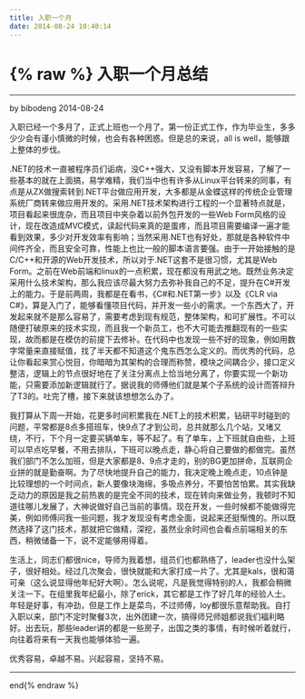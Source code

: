 ```yaml
---
title: 入职一个月
date: 2014-08-24 10:40:14
---
```

{% raw %}
入职一个月总结
===

---
by bibodeng  2014-08-24

入职已经一个多月了，正式上班也一个月了。第一份正式工作，作为毕业生，多多少少会有谨小慎微的时候，也会有各种困惑。但是总的来说，all is well，能够跟上整体的步伐。

.NET的技术一直被程序员们诟病，没C++强大，又没有脚本开发容易，了解了一些基本的就在上面搞，易学难精，我们当中也有许多从Linux平台转来的同事，有点是从ZX做搜索转到.NET平台做应用开发，大多都是从金蝶这样的传统企业管理系统厂商转来做应用开发的。采用.NET技术架构进行工程的一个显著特点就是，项目看起来很庞杂，而且项目中夹杂着以前外包开发的一些Web Form风格的设计，现在改造成MVC模式，读起代码来真的是蛋疼，而且项目需要编译一遍才能看到效果，多少对开发效率有影响；当然采用.NET也有好处，那就是各种软件中间件齐全，而且安全可靠，性能上也比一般的脚本语言要强。由于一开始接触的是C/C++和开源的Web开发技术，所以对于.NET这套不是很习惯，尤其是Web Form。之前在Web前端和linux的一点积累，现在都没有用武之地。既然业务决定采用什么技术架构，那么我应该尽最大努力去弥补我自己的不足，提升在C#开发上的能力。于是前两周，我都是在看书，《C#和.NET第一步》以及《CLR via C#》，算是入门了，能够看懂项目代码，并开发一些小的需求。一个东西大了，开发起来就不是那么容易了，需要考虑到现有规范，整体架构，和可扩展性。不可以随便打破原来的技术实现，而且我一个新员工，也不大可能去推翻现有的一些实现，故而都是在模仿的前提下去修补。在代码中也发现一些不好的现象，例如用数字常量来直接赋值，找了半天都不知道这个鬼东西怎么定义的。而优秀的代码，总让你看起来赏心悦目，你暗暗为其架构的合理而称赞，模块之间耦合少，接口定义整洁，逻辑上的节点很好地在了关注分离点上恰当地分离了，你要实现一个新功能，只需要添加新逻辑就行了。据说我的师傅他们就是某个子系统的设计而答辩升了T3的。吐完了槽，接下来就该想想怎么办了。

我打算从下周一开始，花更多时间积累我在.NET上的技术积累，钻研平时碰到的问题，平常都是8点多搭班车，快9点了才到公司，总共就那么几个站，又堵又绕，不行，下个月一定要买辆单车，等不起了。有了单车，上下班就自由些，上班可以早点吃早餐，不用去排队，下班可以晚点走，静心将自己要做的都做完。虽然我们部门不怎么加班，但是大家都是8、9点才走的，别的BG更加拼命，互联网企业拼的就是勤奋啊。为了尽快地提升自己的能力，我决定晚上晚点走，10点钟是比较理想的一个时间点，新人要像块海绵，多吸点养分，不要怕苦怕累。其实我缺乏动力的原因是我之前热衷的是完全不同的技术，现在转向来做业务，我顿时不知道往哪儿发展了，大神说做好自己当前的事情。现在开发，一些时候都不能做得完美，例如师傅问我一些问题，我才发现没有考虑全面，说起来还挺惭愧的。所以既然选择了这门技术，那就把它做精，深挖，虽然业余时间也会看点前端相关的东西，稍微储备一下，说不定能够用得着。

生活上，同志们都很nice，导师为我着想，组员们也都熟络了，leader也没什么架子，很好相处。经过几次聚会，很快就能和大家打成一片了。尤其是kals，很和蔼可亲（这么说显得他年纪好大啊）。怎么说呢，凡是我觉得特别的人，我都会稍微关注一下。在组里我年纪最小，除了erick，其它都是工作了好几年的经验人士。年轻是好事，有冲劲，但是工作上是菜鸟，不过师傅，loy都很乐意帮助我。自打入职以来，部门不定时聚餐3次，出外团建一次，搞得师兄师姐都说我们福利略好。出去玩，那些leader讲的都是一些房子，出国之类的事情，有时候听着就行，向往着将来有一天我也能够体验一遍。

优秀容易，卓越不易。兴起容易，坚持不易。

---
end{% endraw %}
